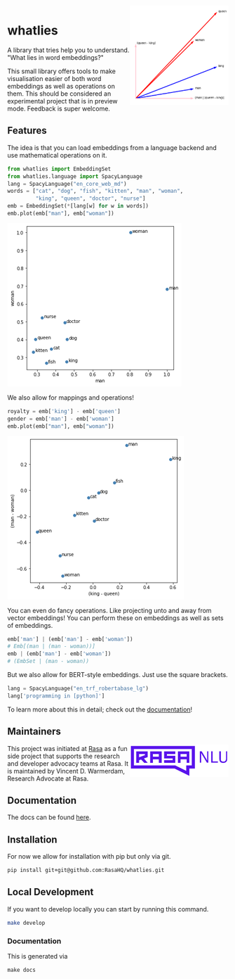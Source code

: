 <img src="docs/logo.png" width=225 height=225 align="right">

# whatlies 

A library that tries help you to understand. "What lies in word embeddings?"

This small library  offers tools to make visualisation easier of both
word embeddings as well as operations on them. This should be considered
an experimental project that is in preview mode. Feedback is super welcome. 

## Features

The idea is that you can load embeddings from a language backend 
and use mathematical operations on it. 

```python
from whatlies import EmbeddingSet
from whatlies.language import SpacyLanguage
lang = SpacyLanguage("en_core_web_md")
words = ["cat", "dog", "fish", "kitten", "man", "woman", 
         "king", "queen", "doctor", "nurse"]
emb = EmbeddingSet(*[lang[w] for w in words])
emb.plot(emb["man"], emb["woman"])
```

![](docs/plot1.png)

We also allow for mappings and operations! 

```python
royalty = emb['king'] - emb['queen']
gender = emb['man'] - emb['woman']
emb.plot(emb["man"], emb["woman"])
```

![](docs/plot2.png)

You can even do fancy operations. Like projecting unto and away
from vector embeddings! You can perform these on embeddings as 
well as sets of embeddings. 

```python
emb['man'] | (emb['man'] - emb['woman'])
# Emb[(man | (man - woman))]
emb | (emb['man'] - emb['woman'])
# (EmbSet | (man - woman))
```
But we also allow for BERT-style embeddings. Just use the square brackets. 

```python
lang = SpacyLanguage("en_trf_robertabase_lg")
lang['programming in [python]']
```

To learn more about this in detail; check out the [documentation](https://rasahq.github.io/whatlies/)! 

## Maintainers

<img src="docs/rasa.png" width=225 align="right">

This project was initiated at [Rasa](https://rasa.com) as a fun side project
that supports the research and developer advocacy teams at Rasa. 
It is maintained by Vincent D. Warmerdam, Research Advocate at Rasa.

## Documentation 

The docs can be found [here](https://rasahq.github.io/whatlies/).

## Installation 

For now we allow for installation with pip but only via git.

```bash
pip install git+git@github.com:RasaHQ/whatlies.git
```

## Local Development

If you want to develop locally you can start by running this command. 

```bash
make develop
```

### Documentation 

This is generated via

```
make docs
```